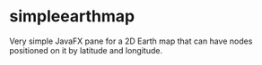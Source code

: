 # simpleearthmap
Very simple JavaFX pane for a 2D Earth map that can have nodes positioned on it by latitude and longitude.

